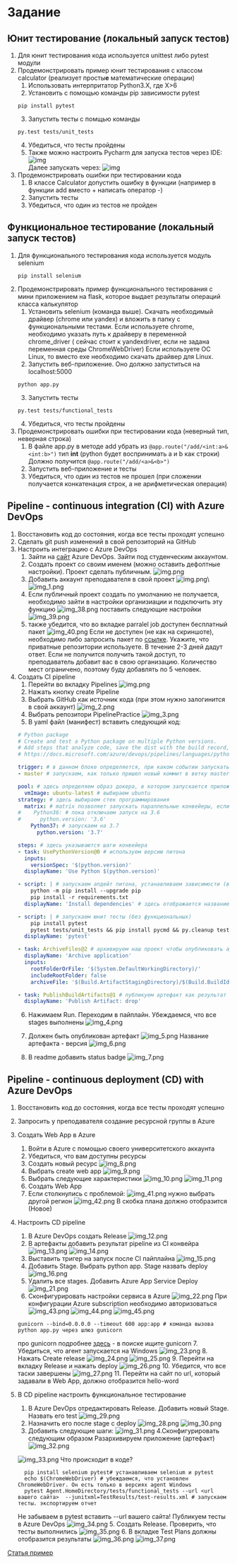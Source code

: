 # Задание

## Юнит тестирование (локальный запуск тестов)

1. Для юнит тестирования кода используется unittest либо pytest модули
2. Продемонстрировать пример юнит тестирования с классом calculator (реализует просты**е** математические операции)
    1. Использовать интерпритатор Python3.X, где X>6
    2. Установить с помощью команды pip зависимости pytest
   ```shell
   pip install pytest
   ```
    3. Запустить тесты с помщью команды
   ```shell
   py.test tests/unit_tests
   ```
    4. Убедиться, что тесты пройдены
    5. Также можно настроить Pycharm для запуска тестов через IDE:
       ![img](assets/images/PycharmPytestSettings.png)\
       Далее запускать через:
       ![img](assets/images/RunTests.png)
3. Продемонстрировать ошибки при тестировании кода
    1. В классе Calculator допустить ошибку в функции (например в функции add вместо + написать оператор -)
    2. Запустить тесты
    3. Убедиться, что один из тестов не пройден

## Функциональное тестирование (локальный запуск тестов)

1. Для функционального тестирования кода используется модуль selenium
   ```shell
   pip install selenium
   ```
2. Продемонстрировать пример функционального тестирования с мини приложением на flask, которое выдает результаты
   операций класса калькулятор
    1. Установить selenium (команда выше). Скачать необходимый драйвер (chrome или yandex) и вложить в папку с
       функциональными тестами. Если используете chrome, необходимо указать путь к драйверу в переменной chrome_driver (
       сейчас стоит к yandexdriver, если не задана переменная среды ChromeWebDriver)
       Если используете ОС Linux, то вместо exe необходимо скачать драйвер для Linux.
    2. Запустить веб-приложение. Оно должно запуститься на localhost:5000
   ```shell
   python app.py
   ``` 
    3. Запустить тесты
   ```shell
   py.test tests/functional_tests
   ```
    4. Убедиться, что тесты пройдены
3. Продемонстрировать ошибки при тестировании кода (неверный тип, неверная строка)
    1. В файле app.py в методе add убрать из ```@app.route("/add/<int:a>&<int:b>")``` тип **int** (python будет
       воспринимать a и b как строки)
       Должно получится ```@app.route("/add/<a>&<b>")```
    2. Запустить веб-приложение и тесты
    3. Убедиться, что один из тестов не прошел (при сложении получается конкатенация строк, а не арифметическая
       операция)

## Pipeline - continuous integration (CI) with Azure DevOps

1. Восстановить код до состояния, когда все тесты проходят успешно
2. Сделать git push изменений в свой репозиторий на GitHub
3. Настроить интеграцию с Azure DevOps
    1. Зайти на [сайт](https://dev.azure.com) Azure DevOps. Зайти под студенческим аккаунтом.
    2. Создать проект со своим именем (можно оставить дефолтные настройки). Проект сделать публичным.
       ![img.png](azureDevOpsNewProj.png)
    3. Добавить аккаунт преподавателя в свой проект
       ![img.png](invite.png)\   
       ![img_1.png](img_1.png)
    4. Если публичный проект создать по умолчанию не получается, необходимо зайти в настройки организиации и подключить эту функцию
    ![img_38.png](img_38.png)
       поставить следующие настройки
       ![img_39.png](img_39.png)
   5. также убедится, что во вкладке parralel job доступен бесплатный пакет
    ![img_40.png](img_40.png)
      Если не доступен (не как на скриншоте), необходимо либо запросить пакет по [ссылке](https://aka.ms/azpipelines-parallelism-request). Укажите, что приватные репозитории используете. В течение 2-3 дней дадут ответ.
      Если не получится получить такой доступ, то преподаватель добавит вас в свою организацию. Количество мест ограничено, поэтому буду добавлять по 5 человек.
3. Создать CI pipeline
    1. Перейти во вкладку Pipelines
       ![img.png](img.png)
    2. Нажать кнопку create Pipeline
    3. Выбрать GitHub как источник кода (при этом нужно залогинится в свой аккаунт)
       ![img_2.png](img_2.png)
    4. Выбрать репозитори PipelinePractice
       ![img_3.png](img_3.png)
    5. В yaml файл (манифест) вставить следующий код:
    ```yaml
    # Python package
    # Create and test a Python package on multiple Python versions.
    # Add steps that analyze code, save the dist with the build record, publish to a PyPI-compatible index, and more:
    # https://docs.microsoft.com/azure/devops/pipelines/languages/python
    
    trigger: # в данном блоке определяется, при каком событии запускать пайплайн
    - master # запускаем, как только пришел новый коммит в ветку master
    
    pool: # здесь определяем образ докера, в котором запускается приложение и версию интерпритатора
      vmImage: ubuntu-latest # выбираем ubuntu
    strategy: # здесь выбираем стек программирования
      matrix: # matrix позволяет запускать параллельные конвейеры, если требуются разные версии
    #    Python36: # пока отключаем запуск на 3.6
    #      python.version: '3.6'
        Python37: # запускаем на 3.7
          python.version: '3.7'
    
    steps: # здесь указываются шаги конвейера
    - task: UsePythonVersion@0 # используем версию питона
      inputs:
        versionSpec: '$(python.version)'
      displayName: 'Use Python $(python.version)'
    
    - script: | # запускаем апдейт питона, устанавливаем зависимости (в нашем случае flask)
        python -m pip install --upgrade pip
        pip install -r requirements.txt
      displayName: 'Install dependencies' # здесь отображается название текущей задачи
    
    - script: | # запускаем юнит тесты (без функциональных)
        pip install pytest 
        pytest tests/unit_tests && pip install pycmd && py.cleanup tests/
      displayName: 'pytest'
    
    - task: ArchiveFiles@2 # архивируем наш проект чтобы опубликовать артефакт. Артефакт это по сути то, что отдает клиенту (например архив с программой)
      displayName: 'Archive application'
      inputs:
        rootFolderOrFile: '$(System.DefaultWorkingDirectory)/'
        includeRootFolder: false
        archiveFile: '$(Build.ArtifactStagingDirectory)/$(Build.BuildId).zip'
    
    - task: PublishBuildArtifacts@1 # публикуем артефакт как результат нашего пайплайна
      displayName: 'Publish Artifact: drop'
    
   ```
    6. Нажимаем Run. Переходим в пайплайн. Убеждаемся, что все stages выполнены
       ![img_4.png](img_4.png)
    7. Должен быть опубликован артефакт
       ![img_5.png](img_5.png)
       Название артефакта - версия
       ![img_6.png](img_6.png)

    8. В readme добавить status badge
       ![img_7.png](img_7.png)

## Pipeline - continuous deployment (CD) with Azure DevOps

1. Восстановить код до состояния, когда все тесты проходят успешно
2. Запросить у преподавателя создание ресурсной группы в Azure
3. Создать Web App в Azure
    1. Войти в Azure с помощью своего университетского аккаунта
    2. Убедиться, что вам доступны ресурсы
    3. Создать новый ресурс
       ![img_8.png](img_8.png)
    4. Выбрать create web app
       ![img_9.png](img_9.png)
    5. Выбрать следующие характеристики
       ![img_10.png](img_10.png)
       ![img_11.png](img_11.png)
    6. Создать Web App
    7. Если столкнулись с проблемой:
    ![img_41.png](img_41.png)
       нужно выбрать другой регион
       ![img_42.png](img_42.png)
       В скобка плана должно отобразится (Новое)
4. Настроить CD pipeline
    1. В Azure DevOps создать Release
       ![img_12.png](img_12.png)
    2. В артефакты добавить результат pipeline из CI конвейра
       ![img_13.png](img_13.png)
       ![img_14.png](img_14.png)
    3. Выставить тригер на запуск после CI пайплайна
       ![img_15.png](img_15.png)
    4. Добавить Stage. Выбрать python app. Stage назвать deploy
       ![img_16.png](img_16.png)
    5. Удалить все stages. Добавить Azure App Service Deploy
       ![img_21.png](img_21.png)
    6. Сконфигурировать настройки сервиса в Azure
       ![img_22.png](img_22.png)
       При конфигурации Azure subscription необходимо авторизоваться
       ![img_43.png](img_43.png)
       ![img_44.png](img_44.png)
       ![img_45.png](img_45.png)
    ```shell
    gunicorn --bind=0.0.0.0 --timeout 600 app:app # команда вызова python app.py через шлюз gunicorn
    ```
   про gunicorn подробнее [здесь](https://docs.microsoft.com/en-us/azure/app-service/configure-language-python) - в
   поиске ищите gunicorn
    7. Убедиться, что агент запускается на Windows
       ![img_23.png](img_23.png)
    8. Нажать Create release
       ![img_24.png](img_24.png)
       ![img_25.png](img_25.png)
    9. Перейти на вкладку Release и нажать deploy
       ![img_26.png](img_26.png)
    10. Убедится, что все таски завершены
        ![img_27.png](img_27.png)
        11. Перейти на сайт по url, который задавали в Web App, должно отобразится hello-word
4. В CD pipeline настроить функциональное тестирование
    1. В Azure DevOps отредактировать Release. Добавить новый Stage. Назвать его test
       ![img_29.png](img_29.png)
    2. Назначить его после stage с deploy
       ![img_28.png](img_28.png)
       ![img_30.png](img_30.png)
    3. Добавить следующие шаги:
       ![img_31.png](img_31.png)
       4.Сконфигурировать следующим образом Разархивируем приложение (артефакт)
       ![img_32.png](img_32.png)

   ![img_33.png](img_33.png)
   Что происходит в коде?
    ```shell
      pip install selenium pytest# устанавливаем selenium и pytest
      echo $(ChromeWebDriver) # убеждаемся, что установлен ChromeWebDriver. Он есть только в версиях agent Windows
      pytest Agent.HomeDirectory/tests/functional_tests --url <url вашего сайта>  --junitxml=TestResults/test-results.xml # запускаем тесты. экспортируем отчет
    ```
   Не забываем в pytest вставить --url вашего сайта!
   Публикуем тесты в Azure DevOps
   ![img_34.png](img_34.png)
    5. Создать Release. Проверить, что тесты выполнились
       ![img_35.png](img_35.png)
    6. В вкладке Test Plans должны отобразится результаты
       ![img_36.png](img_36.png)
       ![img_37.png](img_37.png)

[Статья пример](https://www.azuredevopslabs.com/labs/vstsextend/python/)
